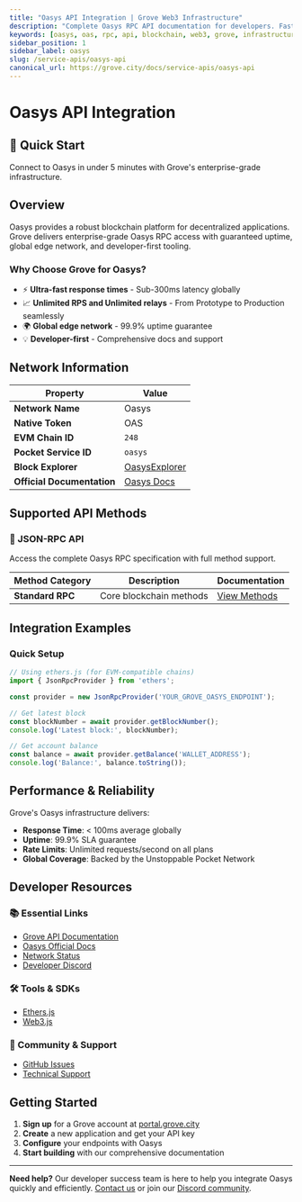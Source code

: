 ```yaml
---
title: "Oasys API Integration | Grove Web3 Infrastructure"
description: "Complete Oasys RPC API documentation for developers. Fast, reliable Oasys blockchain access with Grove's enterprise infrastructure. Get started in minutes."
keywords: [oasys, oas, rpc, api, blockchain, web3, grove, infrastructure, developers, integration]
sidebar_position: 1
sidebar_label: oasys
slug: /service-apis/oasys-api
canonical_url: https://grove.city/docs/service-apis/oasys-api
---
```


# Oasys API Integration

<div style={{background: "linear-gradient(135deg, #667eea 0%, #764ba2 100%)", color: "white", padding: "1.5rem", borderRadius: "8px", margin: "1rem 0"}}>
  <h2 style={{color: "white", marginTop: 0}}>🚀 Quick Start</h2>
  <p style={{marginBottom: 0, fontSize: "1.1rem"}}>Connect to Oasys in under 5 minutes with Grove's enterprise-grade infrastructure.</p>
</div>

## Overview

Oasys provides a robust blockchain platform for decentralized applications. Grove delivers enterprise-grade Oasys RPC access with guaranteed uptime, global edge network, and developer-first tooling.

### Why Choose Grove for Oasys?

- ⚡ **Ultra-fast response times** - Sub-300ms latency globally
- 📈 **Unlimited RPS and Unlimited relays** - From Prototype to Production seamlessly
- 🌍 **Global edge network** - 99.9% uptime guarantee
- 💡 **Developer-first** - Comprehensive docs and support

## Network Information

| Property | Value |
|----------|-------|
| **Network Name** | Oasys |
| **Native Token** | OAS |
| **EVM Chain ID** | `248` |
| **Pocket Service ID** | `oasys` |
| **Block Explorer** | [OasysExplorer](https://explorer.oasys.games) |
| **Official Documentation** | [Oasys Docs](https://docs.oasys.games/) |

## Supported API Methods

### 🔌 JSON-RPC API
Access the complete Oasys RPC specification with full method support.

| Method Category | Description | Documentation |
|-----------------|-------------|---------------|
| **Standard RPC** | Core blockchain methods | [View Methods](../grove-api/api-definition/definition#json-rpc-supported-methods) |

## Integration Examples

### Quick Setup

```javascript
// Using ethers.js (for EVM-compatible chains)
import { JsonRpcProvider } from 'ethers';

const provider = new JsonRpcProvider('YOUR_GROVE_OASYS_ENDPOINT');

// Get latest block
const blockNumber = await provider.getBlockNumber();
console.log('Latest block:', blockNumber);

// Get account balance
const balance = await provider.getBalance('WALLET_ADDRESS');
console.log('Balance:', balance.toString());
```

## Performance & Reliability

Grove's Oasys infrastructure delivers:

- **Response Time**: < 100ms average globally
- **Uptime**: 99.9% SLA guarantee  
- **Rate Limits**: Unlimited requests/second on all plans
- **Global Coverage**: Backed by the Unstoppable Pocket Network

## Developer Resources

### 📚 Essential Links
- [Grove API Documentation](../grove-api/overview/grove-api)
- [Oasys Official Docs](https://docs.oasys.games/)
- [Network Status](https://status.grove.city)
- [Developer Discord](https://discord.gg/build-with-grove)

### 🛠️ Tools & SDKs
- [Ethers.js](https://docs.ethers.io/)
- [Web3.js](https://web3js.readthedocs.io/)

### 💬 Community & Support
- [GitHub Issues](https://github.com/buildwithgrove/path)  
- [Technical Support](https://discord.com/channels/824324475256438814/1150805396085293106)

## Getting Started

1. **Sign up** for a Grove account at [portal.grove.city](https://portal.grove.city)
2. **Create** a new application and get your API key
3. **Configure** your endpoints with Oasys
4. **Start building** with our comprehensive documentation

---

<div style={{background: "#f8f9fa", padding: "1rem", borderLeft: "4px solid #007bff", margin: "1rem 0"}}>
  <strong>Need help?</strong> Our developer success team is here to help you integrate Oasys quickly and efficiently. <a href="mailto:portal@grove.city">Contact us</a> or join our <a href="https://discord.gg/build-with-grove">Discord community</a>.
</div>

